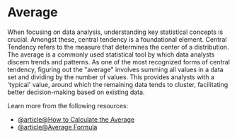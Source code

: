 # Average

When focusing on data analysis, understanding key statistical concepts is crucial. Amongst these, central tendency is a foundational element. Central Tendency refers to the measure that determines the center of a distribution. The average is a commonly used statistical tool by which data analysts discern trends and patterns. As one of the most recognized forms of central tendency, figuring out the "average" involves summing all values in a data set and dividing by the number of values. This provides analysts with a 'typical' value, around which the remaining data tends to cluster, facilitating better decision-making based on existing data.

Learn more from the following resources:

- [@article@How to Calculate the Average](https://support.microsoft.com/en-gb/office/calculate-the-average-of-a-group-of-numbers-e158ef61-421c-4839-8290-34d7b1e68283#:~:text=Average%20This%20is%20the%20arithmetic,by%206%2C%20which%20is%205.)
- [@article@Average Formula](https://www.cuemath.com/average-formula/)